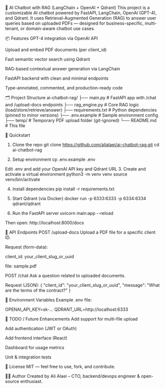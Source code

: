 🧠 AI Chatbot with RAG (LangChain + OpenAI + Qdrant)
This project is a customizable AI chatbot powered by FastAPI, LangChain, OpenAI (GPT-4), and Qdrant. It uses Retrieval-Augmented Generation (RAG) to answer user queries based on uploaded PDFs — designed for business-specific, multi-tenant, or domain-aware chatbot use cases.

📦 Features
GPT-4 integration via OpenAI API

Upload and embed PDF documents (per client_id)

Fast semantic vector search using Qdrant

RAG-based contextual answer generation via LangChain

FastAPI backend with clean and minimal endpoints

Type-annotated, commented, and production-ready code

🗂 Project Structure
ai-chatbot-rag/
├── main.py # FastAPI app with /chat and /upload-docs endpoints
├── rag_engine.py # Core RAG logic (load/store/retrieve/answer)
├── requirements.txt # Python dependencies (pinned to minor versions)
├── .env.example # Sample environment config
├── temp/ # Temporary PDF upload folder (git-ignored)
└── README.md # This file

🚀 Quickstart
1. Clone the repo
git clone https://github.com/alialaei/ai-chatbot-rag.git
cd ai-chatbot-rag

2. Setup environment
cp .env.example .env

Edit .env and add your OpenAI API key and Qdrant URL
3. Create and activate a virtual environment
python3 -m venv venv
source venv/bin/activate

4. Install dependencies
pip install -r requirements.txt

5. Start Qdrant (via Docker)
docker run -p 6333:6333 -p 6334:6334 qdrant/qdrant

6. Run the FastAPI server
uvicorn main:app --reload

Then open: http://localhost:8000/docs

🧪 API Endpoints
POST /upload-docs
Upload a PDF file for a specific client ID.

Request (form-data):

client_id: your_client_slug_or_uuid

file: sample.pdf

POST /chat
Ask a question related to uploaded documents.

Request (JSON):
{
"client_id": "your_client_slug_or_uuid",
"message": "What are the terms of the contract?"
}

🧰 Environment Variables
Example .env file:

OPENAI_API_KEY=sk-...
QDRANT_URL=http://localhost:6333

📝 TODO / Future Enhancements
Add support for multi-file upload

Add authentication (JWT or OAuth)

Add frontend interface (React)

Dashboard for usage metrics

Unit & integration tests

📄 License
MIT — feel free to use, fork, and contribute.

👨‍💻 Author
Created by Ali Alaei – CTO, backend/devops engineer & open-source enthusiast.